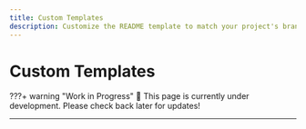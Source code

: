 ```yaml
---
title: Custom Templates
description: Customize the README template to match your project's branding and style
---
```


# Custom Templates

???+ warning "Work in Progress"
    🚧 This page is currently under development. Please check back later for updates!

---
